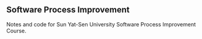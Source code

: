 ## Software Process Improvement

Notes and code for Sun Yat-Sen University Software Process Improvement Course.